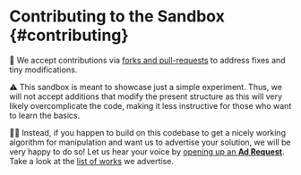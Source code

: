 Contributing to the Sandbox                                             {#contributing}
===========================

🌿 We accept contributions via [forks and pull-requests](https://guides.github.com/activities/forking) to address fixes and tiny modifications.

⚠ This sandbox is meant to showcase just a simple experiment. Thus, we will not accept additions that modify the present structure as this will very likely overcomplicate the code, making it less instructive for those who want to learn the basics.

👍🏻 Instead, if you happen to build on this codebase to get a nicely working algorithm for manipulation and want us to advertise your solution, we will be very happy to do so! Let us hear your voice by [opening up an **Ad Request**](../../../issues/new/choose). Take a look at the [list of works](https://robotology.github.io/icub-gazebo-grasping-sandbox/building-on-sandbox.html) we advertise.
